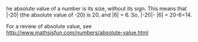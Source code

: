he absolute value of a number is its size, without its
sign. This means that |-20| (the absolute value of -20) is 20, and |6| =
6. So, |-20|- |6| = 20-6=14.

For a review of absolute value, see
<http://www.mathsisfun.com/numbers/absolute-value.html>
